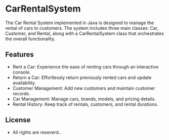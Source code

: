 # CarRentalSystem
The Car Rental System implemented in Java is designed to manage the rental of cars to customers. The system includes three main classes: Car, Customer, and Rental, along with a CarRentalSystem class that orchestrates the overall functionality.

## Features

- Rent a Car: Experience the ease of renting cars through an interactive console.
- Return a Car: Effortlessly return previously rented cars and update availability.
- Customer Management: Add new customers and maintain customer records.
- Car Management: Manage cars, brands, models, and pricing details.
- Rental History: Keep track of rentals, customers, and rental durations.

## License
- All rights are reseverd..
